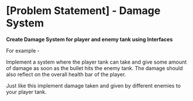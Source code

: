# [Problem Statement] - Damage System

**Create Damage System for player and enemy tank using Interfaces**

For example -

Implement a system where the player tank can take and give some amount of damage as soon as the bullet hits the enemy tank. The damage should also reflect on the overall health bar of the player. 

Just like this implement damage taken and given by different enemies to your player tank.

